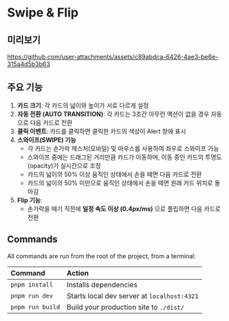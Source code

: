 # Swipe & Flip

## 미리보기

https://github.com/user-attachments/assets/c89abdca-6426-4ae3-be6e-315a4d5b3b63

## 주요 기능

1. **카드 크기**: 각 카드의 넓이와 높이가 서로 다르게 설정
2. **자동 전환 (AUTO TRANSITION)**: 각 카드는 3초간 아무런 액션이 없을 경우 자동으로 다음 카드로 전환
3. **클릭 이벤트**: 카드를 클릭하면 클릭한 카드의 색상이 Alert 창에 표시
4. **스와이프(SWIPE) 기능**
    - 각 카드는 손가락 제스처(모바일) 및 마우스를 사용하여 좌우로 스와이프 가능
    - 스와이프 중에는 드래그된 거리만큼 카드가 이동하며, 이동 중인 카드의 투명도(opacity)가 실시간으로 조정
    - 카드의 넓이의 50% 이상 움직인 상태에서 손을 떼면 다음 카드로 전환
    - 카드의 넓이의 50% 미만으로 움직인 상태에서 손을 떼면 원래 카드 위치로 돌아감
5. **Flip 기능**:
    - 손가락을 떼기 직전에 **일정 속도 이상 (0.4px/ms)** 으로 플립하면 다음 카드로 전환

## Commands

All commands are run from the root of the project, from a terminal:

| Command                   | Action                                            |
| :------------------------ | :------------------------------------------------ |
| `pnpm install`            | Installs dependencies                             |
| `pnpm run dev`            | Starts local dev server at `localhost:4321`       |
| `pnpm run build`          | Build your production site to `./dist/`           |
